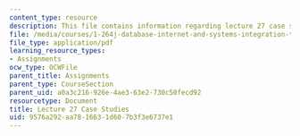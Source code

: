 ```yaml
---
content_type: resource
description: This file contains information regarding lecture 27 case studies.
file: /media/courses/1-264j-database-internet-and-systems-integration-technologies-fall-2013/9576a292aa7816631d607b3f3e6737e1_MIT1_264JF13_L27_case.pdf
file_type: application/pdf
learning_resource_types:
- Assignments
ocw_type: OCWFile
parent_title: Assignments
parent_type: CourseSection
parent_uid: a0a3c216-926e-4ae3-63e2-730c50fecd92
resourcetype: Document
title: Lecture 27 Case Studies
uid: 9576a292-aa78-1663-1d60-7b3f3e6737e1
---
```

